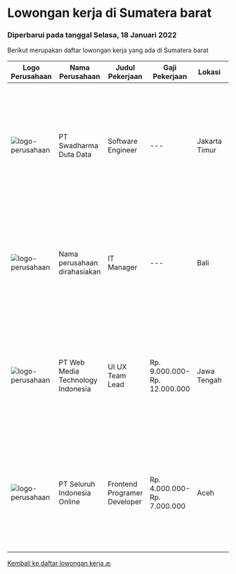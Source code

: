 
  # Lowongan kerja di Sumatera barat

  ### Diperbarui pada tanggal Selasa, 18 Januari 2022

  Berikut merupakan daftar lowongan kerja yang ada di Sumatera barat

  |Logo Perusahaan | Nama Perusahaan | Judul Pekerjaan | Gaji Pekerjaan | Lokasi | Deskripsi | Tanggal diunggah | Pranala |
  | -------------- | --------------- | --------------- | --------- | --------- | -------------- | ------- | ----------- |
  |![logo-perusahaan](https://image-service-cdn.seek.com.au/c9726dd48637f2122e69fa4f05bdeddb6166e3b5/ee4dce1061f3f616224767ad58cb2fc751b8d2dc)|PT Swadharma Duta Data|Software Engineer|---|Jakarta Timur|Back End Developer Memahami konsep pengembangan aplikasi Memahami konsep Microservices Architeccture Memiliki skill Java Spring Boot, Net Core, Go,...|Minggu, 16 Januari 2022|https://www.jobstreet.co.id/id/job/software-engineer-3746207?token=0~17ec4e6e-b8d7-4a17-be14-5286652371d9&sectionRank=1&jobId=jobstreet-id-job-3746207|
|![logo-perusahaan](https://us.123rf.com/450wm/pavelstasevich/pavelstasevich1811/pavelstasevich181101027/112815900-stock-vector-no-image-available-icon-flat-vector.jpg?ver=6)|Nama perusahaan dirahasiakan|IT Manager|---|Bali|Pendidikan minimal S1 segala jurusan Memiliki pengetahuan mengenai PHP dan bahasa pemrograman lainnya atau menguasai jaringan Gaji negotiable...|Senin, 03 Januari 2022|https://www.jobstreet.co.id/id/job/it-manager-3739008?token=0~17ec4e6e-b8d7-4a17-be14-5286652371d9&sectionRank=2&jobId=jobstreet-id-job-3739008|
|![logo-perusahaan](https://image-service-cdn.seek.com.au/fe6569d61098f35222743f282f496686f78aefd7/ee4dce1061f3f616224767ad58cb2fc751b8d2dc)|PT Web Media Technology Indonesia|UI UX Team Lead|Rp. 9.000.000-Rp. 12.000.000|Jawa Tengah|We are Niagahoster, a tech company based in Yogyakarta that provides web-hosting services. To make an outstanding customer experience in all of our...|Rabu, 05 Januari 2022|https://www.jobstreet.co.id/id/job/ui-ux-team-lead-3734034?token=0~17ec4e6e-b8d7-4a17-be14-5286652371d9&sectionRank=3&jobId=jobstreet-id-job-3734034|
|![logo-perusahaan](https://image-service-cdn.seek.com.au/c768f0670f8f8212da7de609b6af9d0b2e5134cc/ee4dce1061f3f616224767ad58cb2fc751b8d2dc)|PT Seluruh Indonesia Online|Frontend Programer Developer|Rp. 4.000.000-Rp. 7.000.000|Aceh|# Paham php dan web development# Memiliki Team work effort# Kami memberikan benefit saham (esop) di perusahaan kami untuk kandidat yang tepat#...|Kamis, 30 Desember 2021|https://www.jobstreet.co.id/id/job/frontend-programer-developer-3728127?token=0~17ec4e6e-b8d7-4a17-be14-5286652371d9&sectionRank=4&jobId=jobstreet-id-job-3728127|


  [Kembali ke daftar lowongan kerja 🔙](../README.md#daftar-lowongan-kerja)
  